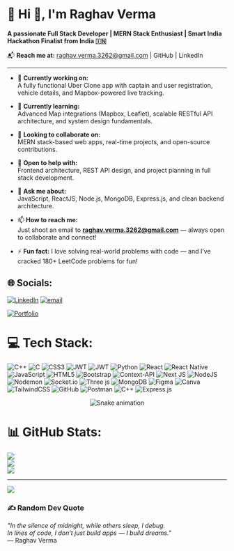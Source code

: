 # 💫 Hi 👋, I'm Raghav Verma  
**A passionate Full Stack Developer | MERN Stack Enthusiast | Smart India Hackathon Finalist from India 🇮🇳**

📬 **Reach me at:** raghav.verma.3262@gmail.com | GitHub | LinkedIn

---

- 🔭 **Currently working on:**  
  A fully functional Uber Clone app with captain and user registration, vehicle details, and Mapbox-powered live tracking.

- 🌱 **Currently learning:**  
  Advanced Map integrations (Mapbox, Leaflet), scalable RESTful API architecture, and system design fundamentals.

- 👯 **Looking to collaborate on:**  
  MERN stack-based web apps, real-time projects, and open-source contributions.

- 🤔 **Open to help with:**  
  Frontend architecture, REST API design, and project planning in full stack development.

- 💬 **Ask me about:**  
  JavaScript, ReactJS, Node.js, MongoDB, Express.js, and clean backend architecture.

- 📫 **How to reach me:**  
  Just shoot an email to **raghav.verma.3262@gmail.com** — always open to collaborate and connect!
 
- ⚡ **Fun fact:** I love solving real-world problems with code — and I’ve cracked 180+ LeetCode problems for fun!


## 🌐 Socials:
[![LinkedIn](https://img.shields.io/badge/LinkedIn-%230077B5.svg?logo=linkedin&logoColor=white)](https://www.linkedin.com/in/raghav-verma-71870627a/) [![email](https://img.shields.io/badge/Email-D14836?logo=gmail&logoColor=white)](mailto:raghav.verma.3262@gamil.com) 

[![Portfolio](https://img.shields.io/badge/Portfolio-000?style=for-the-badge&logo=vercel&logoColor=white)](https://https://raghavverma.vercel.app/) 

# 💻 Tech Stack:
![C++](https://img.shields.io/badge/c++-%2300599C.svg?style=for-the-badge&logo=c%2B%2B&logoColor=white) ![C](https://img.shields.io/badge/c-%2300599C.svg?style=for-the-badge&logo=c&logoColor=white) ![CSS3](https://img.shields.io/badge/css3-%231572B6.svg?style=for-the-badge&logo=css3&logoColor=white) ![JWT](https://img.shields.io/badge/JWT-black?style=for-the-badge&logo=JSON%20web%20tokens) ![JWT](https://img.shields.io/badge/JWT-black?style=for-the-badge&logo=JSON%20web%20tokens) ![Python](https://img.shields.io/badge/python-3670A0?style=for-the-badge&logo=python&logoColor=ffdd54) ![React](https://img.shields.io/badge/react-%2320232a.svg?style=for-the-badge&logo=react&logoColor=%2361DAFB) ![React Native](https://img.shields.io/badge/react_native-%2320232a.svg?style=for-the-badge&logo=react&logoColor=%2361DAFB) ![JavaScript](https://img.shields.io/badge/javascript-%23323330.svg?style=for-the-badge&logo=javascript&logoColor=%23F7DF1E) ![HTML5](https://img.shields.io/badge/html5-%23E34F26.svg?style=for-the-badge&logo=html5&logoColor=white) ![Bootstrap](https://img.shields.io/badge/bootstrap-%238511FA.svg?style=for-the-badge&logo=bootstrap&logoColor=white) ![Context-API](https://img.shields.io/badge/Context--Api-000000?style=for-the-badge&logo=react) ![Next JS](https://img.shields.io/badge/Next-black?style=for-the-badge&logo=next.js&logoColor=white) ![NodeJS](https://img.shields.io/badge/node.js-6DA55F?style=for-the-badge&logo=node.js&logoColor=white) ![Nodemon](https://img.shields.io/badge/NODEMON-%23323330.svg?style=for-the-badge&logo=nodemon&logoColor=%BBDEAD) ![Socket.io](https://img.shields.io/badge/Socket.io-black?style=for-the-badge&logo=socket.io&badgeColor=010101) ![Three js](https://img.shields.io/badge/threejs-black?style=for-the-badge&logo=three.js&logoColor=white) ![MongoDB](https://img.shields.io/badge/MongoDB-%234ea94b.svg?style=for-the-badge&logo=mongodb&logoColor=white) ![Figma](https://img.shields.io/badge/figma-%23F24E1E.svg?style=for-the-badge&logo=figma&logoColor=white) ![Canva](https://img.shields.io/badge/Canva-%2300C4CC.svg?style=for-the-badge&logo=Canva&logoColor=white) ![TailwindCSS](https://img.shields.io/badge/tailwindcss-%2338B2AC.svg?style=for-the-badge&logo=tailwind-css&logoColor=white) ![GitHub](https://img.shields.io/badge/github-%23121011.svg?style=for-the-badge&logo=github&logoColor=white) ![Postman](https://img.shields.io/badge/Postman-FF6C37?style=for-the-badge&logo=postman&logoColor=white) ![C++](https://img.shields.io/badge/c++-%2300599C.svg?style=for-the-badge&logo=c%2B%2B&logoColor=white) ![Express.js](https://img.shields.io/badge/express.js-%23404d59.svg?style=for-the-badge&logo=express&logoColor=%2361DAFB)

<!-- Snake Game Repo View -->

<div align="center">
  <img src="https://profile-readme-generator.com/assets/snake.svg" alt="Snake animation" />
</div>

# 📊 GitHub Stats:
![](https://github-readme-stats.vercel.app/api?username=Raghavverma109&theme=dark&hide_border=false&include_all_commits=false&count_private=false)<br/>
![](https://nirzak-streak-stats.vercel.app/?user=Raghavverma109&theme=dark&hide_border=false)<br/>
![](https://github-readme-stats.vercel.app/api/top-langs/?username=Raghavverma109&theme=dark&hide_border=false&include_all_commits=false&count_private=false&layout=compact)

---
[![](https://visitcount.itsvg.in/api?id=Raghavverma109&icon=0&color=0)](https://visitcount.itsvg.in)

### ✍️ Random Dev Quote
_"In the silence of midnight, while others sleep, I debug.  
In lines of code, I don’t just build apps — I build dreams."_  
— Raghav Verma

<!-- Proudly created with GPRM ( https://gprm.itsvg.in ) -->
